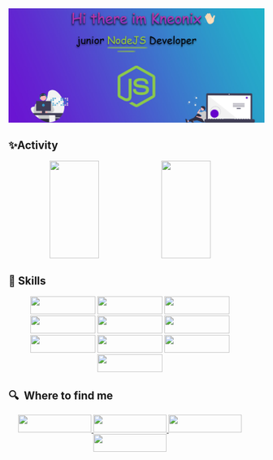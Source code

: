 <img src="./profile-banner.jpg" alt="Mokkapps GitHub README header image">


## ✨Activity

<div style="width:95%" align="center">
	<img style="width:45%; height: 12rem;" src="https://github-readme-stats.vercel.app/api?username=smh-kneonix&show_icons=true&theme=radical" />
  	<img style="width:45%; height: 12rem;" src="https://github-readme-stats.vercel.app/api/top-langs?username=smh-kneonix&show_icons=true&locale=en&layout=compact&line_height=20&title_color=7A7ADB&icon_color=2234AE&text_color=D3D3D3&bg_color=0,000000,130F40"/>
</div>

## 🔧 Skills

<div style="width:95%" align="center">
	<img style="width:8rem;height:35px;" src="https://img.shields.io/badge/javascript-%23323330.svg?style=for-the-badge&logo=javascript&logoColor=%23F7DF1E"/>
	<img style="width:8rem;height:35px" src="https://img.shields.io/badge/typescript-%23007ACC.svg?style=for-the-badge&logo=typescript&logoColor=white"/>
	<img style="width:8rem;height:35px" src="https://img.shields.io/badge/node.js-6DA55F?style=for-the-badge&logo=node.js&logoColor=white"/>
	<img style="width:8rem;height:35px" src="https://img.shields.io/badge/express.js-%23404d59.svg?style=for-the-badge&logo=express&logoColor=%2361DAFB"/>
	<img style="width:8rem;height:35px" src="https://img.shields.io/badge/nestjs-%23E0234E.svg?style=for-the-badge&logo=nestjs&logoColor=white"/>
	<img style="width:8rem;height:35px" src="https://img.shields.io/badge/MongoDB-%234ea94b.svg?style=for-the-badge&logo=mongodb&logoColor=white"/>
	<img style="width:8rem;height:35px" src="https://img.shields.io/badge/mysql-%2300f.svg?style=for-the-badge&logo=mysql&logoColor=white"/>
	<img style="width:8rem;height:35px" src="https://img.shields.io/badge/html5-%23E34F26.svg?style=for-the-badge&logo=html5&logoColor=white"/>
	<img style="width:8rem;height:35px" src="https://img.shields.io/badge/css3-%231572B6.svg?style=for-the-badge&logo=css3&logoColor=white"/>
	<img style="width:8rem;height:35px" src="https://img.shields.io/badge/bootstrap-%23563D7C.svg?style=for-the-badge&logo=bootstrap&logoColor=white"/>
</div>	

## 🔍  Where to find me

<div style="width:95%" align="center">

<a href="mailto:s.m.h.mahmodian@gmail.com">
	<img style="width:9rem;height:35px;" src="https://img.shields.io/badge/Gmail-D14836?style=for-the-badge&logo=gmail&logoColor=white" />
</a>
<a href="https://www.linkedin.com/in/s-m-h-mahmodian-03a90a216/">
	<img style="width:9rem;height:35px;" src="https://img.shields.io/badge/LinkedIn-0077B5?style=for-the-badge&logo=linkedin&logoColor=white" />
</a>
<a href="https://www.instagram.com/smh_kneonix/">
	<img style="width:9rem;height:35px;" src="https://img.shields.io/badge/Instagram-E4405F?style=for-the-badge&logo=instagram&logoColor=white" />
</a>
<a href="https://x.com/kneonix_smh?s=09">
	<img style="width:9rem;height:35px;" src="https://img.shields.io/badge/Twitter-1DA1F2?style=for-the-badge&logo=twitter&logoColor=white" />
</a>

</div>